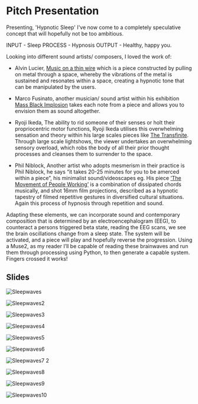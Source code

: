 <h1>Pitch Presentation</h1> 

Presenting, 'Hypnotic Sleep' I've now come to a completely speculative concept that will hopefully not be too ambitious. 

INPUT - Sleep 
PROCESS - Hypnosis 
OUTPUT - Healthy, happy you. 

Looking into different sound artists/ composers, I loved the work of: 

- Alvin Lucier, <a href="https://www.youtube.com/watch?v=TXgGfuLztXo">Music on a thin wire</a> which is a piece constructed by pulling on metal through a space, whereby the vibrations of the metal is sustained and resonates within a space, creating a hypnotic tone that can be manipulated by the users. 

- Marco Fusinato, another musician/ sound artist within his exhibition <a href="http://marcofusinato.com/art/mass-black-implosion/">Mass Black Implosion</a> takes each note from a piece and allows you to envision them as sound altogether. 

- Ryoji Ikeda, The ability to rid someone of their senses or holt their propriocentric motor functions, Ryoji Ikeda utilises this overwhelming sensation and theory within his large scales pieces like <a href="https://www.youtube.com/watch?v=omDK2Cm2mwo">The Transfinite</a>. Through large scale lightshows, the viewer undertakes an overwhelming sensory overload, which robs the body of all their prior thought processes and cleanses them to surrender to the space.

- Phil Niblock, Another artist who adopts mesmerism in their practice is Phil Niblock, he says “it takes 20-25 minutes for you to be amerced within a piece”, his minimalist sound/videoscapes eg. His piece <a href="https://www.ubu.com/film/niblock_movement.html">‘The Movement of People Working’</a> is a combination of dissipated chords musically, and shot 16mm film projections, described as a hypnotic tapestry of filmed repetitive gestures in diversified cultural situations. Again this process of hypnosis through repetition and sound. 

Adapting these elements, we can incorporate sound and contemporary composition that is determined by an electroencephalogram (EEG), to counteract a persons triggered beta state, reading the EEG scans, we see the brain oscillations change from a sleep state. The system will be activated, and a piece will play and hopefully reverse the progression. Using a Muse2, as my reader I’ll be capable of reading these brainwaves and run them through processing using Python, to then generate a capable system. Fingers crossed it works! 

<h2>Slides</h2> 

![Sleepwaves](https://user-images.githubusercontent.com/68719286/96600160-300a2680-1338-11eb-99f1-59eb209ebede.jpg)

![Sleepwaves2](https://user-images.githubusercontent.com/68719286/96600241-46b07d80-1338-11eb-913c-4cbaa5af80c8.jpg)

![Sleepwaves3](https://user-images.githubusercontent.com/68719286/96600297-54fe9980-1338-11eb-809e-d45d249d894c.jpg)

![Sleepwaves4](https://user-images.githubusercontent.com/68719286/96600350-63e54c00-1338-11eb-9a30-e6481e472466.jpg)

![Sleepwaves5](https://user-images.githubusercontent.com/68719286/96600391-6b0c5a00-1338-11eb-9e63-7b24c52a6cf4.jpg)

![Sleepwaves6](https://user-images.githubusercontent.com/68719286/96600471-811a1a80-1338-11eb-9392-80a6ed362318.jpg)

![Sleepwaves7 2](https://user-images.githubusercontent.com/68719286/96600500-88412880-1338-11eb-9a94-59dc5e49b68f.jpg)

![Sleepwaves8](https://user-images.githubusercontent.com/68719286/96600514-8c6d4600-1338-11eb-9af6-76f0c66b2b5f.jpg)

![Sleepwaves9](https://user-images.githubusercontent.com/68719286/96600533-90996380-1338-11eb-8b26-5b93280a70f0.jpg)

![Sleepwaves10](https://user-images.githubusercontent.com/68719286/96600544-92fbbd80-1338-11eb-9a79-3cad0f96ab8e.jpg)
